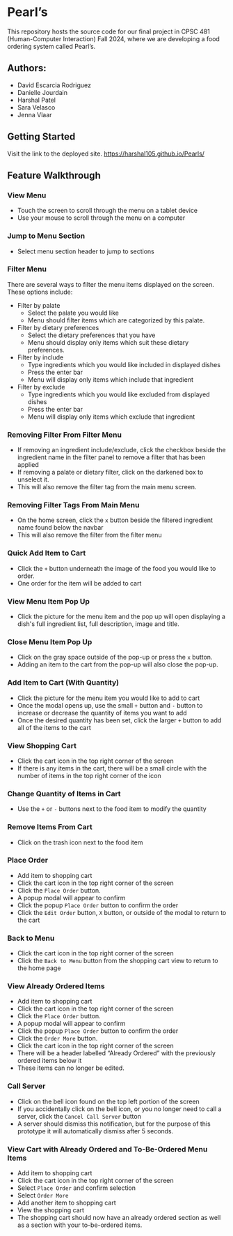 # Pearl’s
This repository hosts the source code for our final project in CPSC 481 (Human-Computer Interaction) Fall 2024, where we are developing a food ordering system called Pearl’s.

## Authors:
+ David Escarcia Rodriguez
+ Danielle Jourdain
+ Harshal Patel
+ Sara Velasco
+ Jenna Vlaar

## Getting Started
Visit the link to the deployed site.
https://harshal105.github.io/Pearls/

## Feature Walkthrough

### View Menu

- Touch the screen to scroll through the menu on a tablet device
- Use your mouse to scroll through the menu on a computer

### Jump to Menu Section

- Select menu section header to jump to sections

### Filter Menu

There are several ways to filter the menu items displayed on the screen. These options include: 

- Filter by palate
    - Select the palate you would like
    - Menu should filter items which are categorized by this palate.
- Filter by dietary preferences
    - Select the dietary preferences that you have
    - Menu should display only items which suit these dietary preferences.
- Filter by include
    - Type ingredients which you would like included in displayed dishes
    - Press the enter bar
    - Menu will display only items which include that ingredient
- Filter by exclude
    - Type ingredients which you would like excluded from displayed dishes
    - Press the enter bar
    - Menu will display only items which exclude that ingredient

### Removing Filter From Filter Menu

- If removing an ingredient include/exclude, click the checkbox beside the ingredient name in the filter panel to remove a filter that has been applied
- If removing a palate or dietary filter, click on the darkened box to unselect it.
- This will also remove the filter tag from the main menu screen.

### Removing Filter Tags From Main Menu

- On the home screen, click the `x` button beside the filtered ingredient name found below the navbar
- This will also remove the filter from the filter menu

### Quick Add Item to Cart

- Click the `+` button underneath the image of the food you would like to order. 
- One order for the item will be added to cart

### View Menu Item Pop Up

- Click the picture for the menu item and the pop up will open displaying a dish's full ingredient list, full description, image and title. 

### Close Menu Item Pop Up

- Click on the gray space outside of the pop-up or press the `x` button.
- Adding an item to the cart from the pop-up will also close the pop-up.

### Add Item to Cart (With Quantity)
- Click the picture for the menu item you would like to add to cart
- Once the modal opens up, use the small `+` button and `-` button to increase or decrease the quantity of items you want to add
- Once the desired quantity has been set, click the larger `+` button to add all of the items to the cart

### View Shopping Cart

- Click the cart icon in the top right corner of the screen
- If there is any items in the cart, there will be a small circle with the number of items in the top right corner of the icon

### Change Quantity of Items in Cart

- Use the `+` or `-` buttons next to the food item to modify the quantity

### Remove Items From Cart

- Click on the trash icon next to the food item

### Place Order

- Add item to shopping cart
- Click the cart icon in the top right corner of the screen
- Click the `Place Order` button.
- A popup modal will appear to confirm
- Click the popup `Place Order` button to confirm the order
- Click the `Edit Order` button, `X` button, or outside of the modal to return to the cart

### Back to Menu

- Click the cart icon in the top right corner of the screen
- Click the `Back to Menu` button from the shopping cart view to return to the home page 

### View Already Ordered Items

- Add item to shopping cart
- Click the cart icon in the top right corner of the screen
- Click the `Place Order` button.
- A popup modal will appear to confirm
- Click the popup `Place Order` button to confirm the order
- Click the `Order More` button.
- Click the cart icon in the top right corner of the screen
- There will be a header labelled “Already Ordered” with the previously ordered items below it
- These items can no longer be edited.


### Call Server

- Click on the bell icon found on the top left portion of the screen
- If you accidentally click on the bell icon, or you no longer need to call a server, click the `Cancel Call Server` button
- A server should dismiss this notification, but for the purpose of this prototype it will automatically dismiss after 5 seconds. 


### View Cart with Already Ordered and To-Be-Ordered Menu Items

- Add item to shopping cart
- Click the cart icon in the top right corner of the screen
- Select `Place Order` and confirm selection
- Select `Order More`
- Add another item to shopping cart
- View the shopping cart 
- The shopping cart should now have an already ordered section as well as a section with your to-be-ordered items. 

